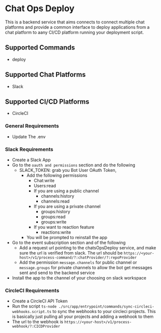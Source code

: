 # Chat Ops Deploy
This is a backend service that aims connects to connect multiple chat platforms and provide a common interface to deploy applications from a chat platform to aany CI/CD platform running your deployment script. 

## Supported Commands
- deploy <repo-name> <environment> <branch-name> 

## Supported Chat Platforms
- Slack

## Supported CI/CD Platforms
- CircleCI

### General Requirements
- Update The .env

### Slack Requirements
- Create a Slack App
- Go to the `oauth and permissions` section and do the following 
  - SLACK_TOKEN: grab you Bot User OAuth Token,
      - Add the following permissions
          - Chat:write
          - Users:read
          - If you are using a public channel
              - channels:history
              - channels:read
          - If you are using a private channel
              - groups:history
              - groups:read
              - groups:write
          - If you want to reaction feature
              - reactions:write
      - You will be prompted to reinstall the app
- Go to the event subscription section and of the following
    - Add a request url pointing to the chatsOpsDeploy service, and make sure the url is verified from slack. The url should be `https://<your-host>/v1/process-command/?:chatProvider/?:repoProvider`
    - Add the permission `message.channels`  for public channel or `message.groups` for private channels to allow the bot get messages sent and send to the backend service
- Install the app to the channel of your choosing on slack workspace



### CircleCI Requirements
- Create a CircleCI API Token
- Run the script `ts-node ./src/app/entrypoint/commands/sync-circleci-webhooks.script.ts` to sync the webhooks to your circleci projects. This is basically just pulling all your projects and adding a webhook to them
- The url to the webhook is `https://<your-host>/v1/process-webhook/?:CICDProvider`
